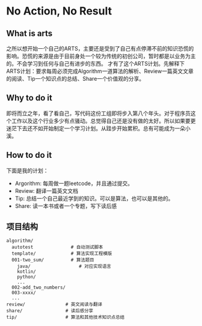 # No Action, No Result

## What is arts
之所以想开始一个自己的ARTS，主要还是受到了自己有点停滞不前的知识恐慌的影响。恐慌的来源是由于目前身处一个较为传统的初创公司，暂时都是以业务为主的。不会学习到任何与自己有进步的东西。
才有了这个ARTS计划。先解释下ARTS计划：要求每周必须完成Algorithm一道算法的解析、Review一篇英文文章的阅读、Tip一个知识点的总结、Share一个价值观的分享。

## Why to do it
即将而立之年，看了看自己，写代码这份工组即将步入第八个年头。对于程序员这个工作以及这个行业多少有点骚动。总觉得自己还是没有做的太好。所以如果要更迷茫下去还不如开始制定一个学习计划。从跬步开始累积。总有可能成为一朵小溪。

## How to do it 
下面是我的计划：
* Argorithm: 每周做一题leetcode，并且通过提交。
* Review: 翻译一篇英文文档
* Tip: 总结一个自己最近学到的知识。可以是算法，也可以是其他的。
* Share: 读一本书或者一个专题，写下读后感

## 项目结构

```
algorithm/
  autotest              # 自动测试脚本
  template/             # 算法实现工程模版
  001-two_sum/          # 算法题目
    java/                  # 对应实现语言
    kotlin/
    python/
    ...
  002-add_two_numbers/
  003-xxxx/
  ...
review/               # 英文阅读与翻译
share/                # 读后感分享
tip/                  # 算法和其他技术知识点总结
```

